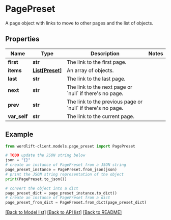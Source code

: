# PagePreset

A page object with links to move to other pages and the list of objects.

## Properties

Name | Type | Description | Notes
------------ | ------------- | ------------- | -------------
**first** | **str** | The link to the first page. | 
**items** | [**List[Preset]**](Preset.md) | An array of objects. | 
**last** | **str** | The link to the last page. | 
**next** | **str** | The link to the next page or &#x60;null&#x60; if there&#39;s no page. | 
**prev** | **str** | The link to the previous page or &#x60;null&#x60; if there&#39;s no page. | 
**var_self** | **str** | The link to the current page. | 

## Example

```python
from wordlift-client.models.page_preset import PagePreset

# TODO update the JSON string below
json = "{}"
# create an instance of PagePreset from a JSON string
page_preset_instance = PagePreset.from_json(json)
# print the JSON string representation of the object
print(PagePreset.to_json())

# convert the object into a dict
page_preset_dict = page_preset_instance.to_dict()
# create an instance of PagePreset from a dict
page_preset_from_dict = PagePreset.from_dict(page_preset_dict)
```
[[Back to Model list]](../README.md#documentation-for-models) [[Back to API list]](../README.md#documentation-for-api-endpoints) [[Back to README]](../README.md)


